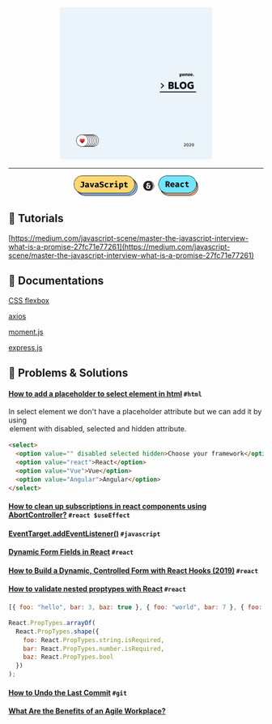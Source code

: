 <p align="center">
  <img height="300" src="images/logo-2020.png">
</p>

--- 
<p align="center">
  <img height="40" src="images/js-react.png">
</p>

## 🧪 Tutorials

[https://medium.com/javascript-scene/master-the-javascript-interview-what-is-a-promise-27fc71e77261](https://medium.com/javascript-scene/master-the-javascript-interview-what-is-a-promise-27fc71e77261)

## 🥃 Documentations

[CSS flexbox](https://css-tricks.com/snippets/css/a-guide-to-flexbox)

[axios](https://github.com/axios/axios)



[moment.js](https://momentjs.com/)

[express.js](https://expressjs.com/)

## 📎 Problems & Solutions 

#### [How to add a placeholder to select element in html](https://dev.to/saigowthamr/how-to-add-a-placeholder-to-select-element-in-html-hp8) `#html`

In select element we don't have a placeholder attribute but we can add it by using <option> element with `disabled`, `selected` and `hidden` attribute.
  
```html
<select>
  <option value="" disabled selected hidden>Choose your framework</option>
  <option value="react">React</option>
  <option value="Vue">Vue</option>
  <option value="Angular">Angular</option>
</select>
```
#### [How to clean up subscriptions in react components using AbortController?](https://medium.com/@selvaganesh93/how-to-clean-up-subscriptions-in-react-components-using-abortcontroller-72335f19b6f7) `#react $useEffect`

#### [EventTarget.addEventListener()](https://developer.mozilla.org/en-US/docs/Web/API/EventTarget/addEventListener) `#javascript`

#### [Dynamic Form Fields in React](https://codesandbox.io/s/react-dynamic-form-fields-3fjbd?from-embed) `#react`

#### [How to Build a Dynamic, Controlled Form with React Hooks (2019)](https://itnext.io/how-to-build-a-dynamic-controlled-form-with-react-hooks-2019-b39840f75c4f) `#react`

#### [How to validate nested proptypes with React](https://www.javascriptstuff.com/validate-nested-proptypes/) `#react`

```javascript
[{ foo: "hello", bar: 3, baz: true }, { foo: "world", bar: 7 }, { foo: ":)", bar: 0, baz: false }];
```

```jsx
React.PropTypes.arrayOf(
  React.PropTypes.shape({
    foo: React.PropTypes.string.isRequired,
    bar: React.PropTypes.number.isRequired,
    baz: React.PropTypes.bool
  })
);
```

#### [How to Undo the Last Commit](https://code.likeagirl.io/how-to-undo-the-last-commit-393e7db2840b) `#git`

#### [What Are the Benefits of an Agile Workplace?](https://officeprinciples.com/agile-working/what-are-the-benefits-of-an-agile-workplace/)

